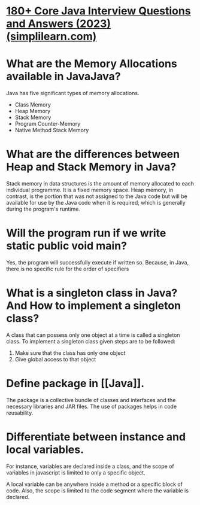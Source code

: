 # [180+ Core Java Interview Questions and Answers (2023) (simplilearn.com)](https://www.simplilearn.com/tutorials/java-tutorial/java-interview-questions)
# What are the Memory Allocations available in JavaJava?

Java has five significant types of memory allocations.

- Class Memory
- Heap Memory
- Stack Memory
- Program Counter-Memory
- Native Method Stack Memory
# What are the differences between Heap and Stack Memory in Java?

Stack memory in data structures is the amount of memory allocated to each individual programme. It is a fixed memory space. Heap memory, in contrast, is the portion that was not assigned to the Java code but will be available for use by the Java code when it is required, which is generally during the program's runtime.
# Will the program run if we write static public void main?

Yes, the program will successfully execute if written so. Because, in Java, there is no specific rule for the order of specifiers
# What is a singleton class in Java? And How to implement a singleton class?

A class that can possess only one object at a time is called a singleton class. To implement a singleton class given steps are to be followed:

1. Make sure that the class has only one object
2. Give global access to that object
# Define package in [[Java]].

The package is a collective bundle of classes and interfaces and the necessary libraries and JAR files. The use of packages helps in code reusability.
# Differentiate between instance and local variables.

For instance, variables are declared inside a class, and the scope of variables in javascript is limited to only a specific object.

A local variable can be anywhere inside a method or a specific block of code. Also, the scope is limited to the code segment where the variable is declared.